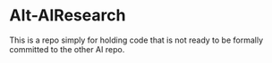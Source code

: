 Alt-AIResearch
==============

This is a repo simply for holding code that is not ready to be formally committed to the other AI repo.
